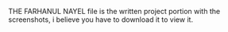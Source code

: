 THE FARHANUL NAYEL file is the written project portion with the screenshots, i believe you have to download it to view it.
